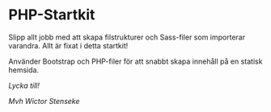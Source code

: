 # PHP-Startkit

Slipp allt jobb med att skapa filstrukturer och Sass-filer som importerar varandra. Allt är fixat i detta startkit!

Använder Bootstrap och PHP-filer för att snabbt skapa innehåll på en statisk hemsida.

*Lycka till!*

*Mvh Wictor Stenseke*
